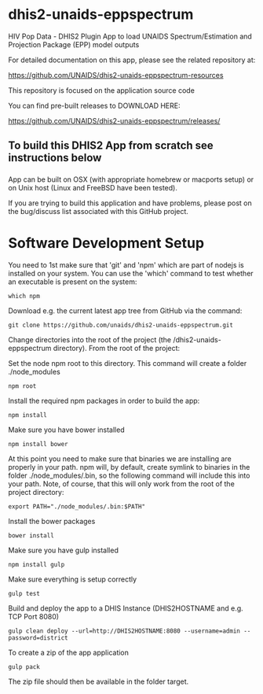 # dhis2-unaids-eppspectrum

HIV Pop Data - DHIS2 Plugin App to load UNAIDS Spectrum/Estimation and Projection Package (EPP) model outputs

For detailed documentation on this app, please see the related repository at:

https://github.com/UNAIDS/dhis2-unaids-eppspectrum-resources

This repository is focused on the application source code


You can find pre-built releases to DOWNLOAD HERE:

https://github.com/UNAIDS/dhis2-unaids-eppspectrum/releases/



###
## To build this DHIS2 App from scratch see instructions below
###

App can be built on OSX (with appropriate homebrew or macports setup) or on Unix
host (Linux and FreeBSD have been tested).

If you are trying to build this application and have problems, please post on the
bug/discuss list associated with this GitHub project.


# Software Development Setup

You need to 1st make sure that 'git' and 'npm' which are part of nodejs is installed on your system. You can use
the 'which' command to test whether an executable is present on the system:

    which npm

Download e.g. the current latest app tree from GitHub via the command:

    git clone https://github.com/unaids/dhis2-unaids-eppspectrum.git

Change directories into the root of the project (the /dhis2-unaids-eppspectrum directory).
From the root of the project:

Set the node npm root to this directory.  This command will create a folder ./node_modules  

    npm root

Install the required npm packages in order to build the app:

    npm install

Make sure you have bower installed

    npm install bower

At this point you need to make sure that binaries we are installing are properly in your path.
npm will, by default, create symlink to binaries in the folder ./node_modules/.bin, so the following
command will include this into your path. Note, of course, that this will only work from the root of the
project directory:

    export PATH="./node_modules/.bin:$PATH"

Install the bower packages

    bower install

Make sure you have gulp installed

    npm install gulp

Make sure everything is setup correctly

    gulp test

Build and deploy the app to a DHIS Instance (DHIS2HOSTNAME and e.g. TCP Port 8080)

    gulp clean deploy --url=http://DHIS2HOSTNAME:8080 --username=admin --password=district

To create a zip of the app application

    gulp pack

The zip file should then be available in the folder target.
